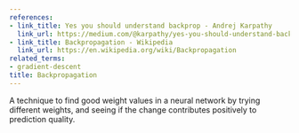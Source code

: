 ```yaml
---
references:
- link_title: Yes you should understand backprop - Andrej Karpathy
  link_url: https://medium.com/@karpathy/yes-you-should-understand-backprop-e2f06eab496b
- link_title: Backpropagation - Wikipedia
  link_url: https://en.wikipedia.org/wiki/Backpropagation
related_terms:
- gradient-descent
title: Backpropagation
---
```

A technique to find good weight values in a neural network by trying different weights, and seeing if the change contributes positively to prediction quality.
